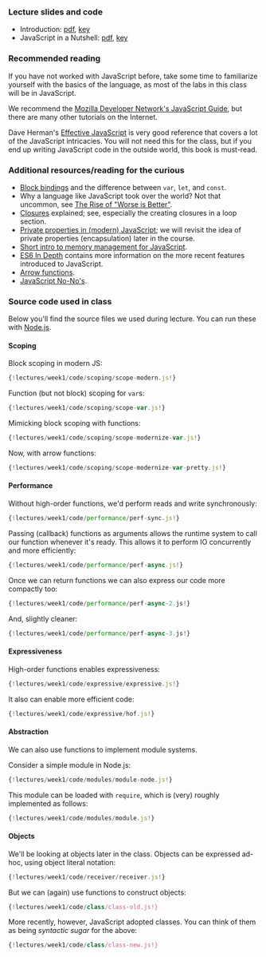 ### Lecture slides and code

* Introduction: [pdf](slides/intro.pdf), [key](slides/intro.key)
* JavaScript in a Nutshell: [pdf](slides/js-nutshell.pdf), [key](slides/js-nutshell.key)

### Recommended reading

If you have not worked with JavaScript before, take some time to familiarize
yourself with the basics of the language, as most of the labs in this class
will be in JavaScript.

We recommend the [Mozilla Developer Network's JavaScript
Guide](https://developer.mozilla.org/en-US/docs/Web/JavaScript/Guide), but
there are many other tutorials on the Internet.

Dave Herman's [Effective JavaScript](http://effectivejs.com/) is very good
reference that covers a lot of the JavaScript intricacies.  You will not need
this for the class, but if you end up writing JavaScript code in the outside
world, this book is must-read.

### Additional resources/reading for the curious

- [Block
  bindings](https://leanpub.com/understandinges6/read#leanpub-auto-block-bindings)
  and the difference between `var`, `let`, and `const`.
- Why a language like JavaScript took over the world? Not that uncommon, see
  [The Rise of "Worse is
  Better"](https://www.jwz.org/doc/worse-is-better.html).
- [Closures](https://developer.mozilla.org/en-US/docs/Web/JavaScript/Closures)
  explained; see, especially the creating closures in a loop section.
- [Private properties in (modern) JavaScript](https://curiosity-driven.org/private-properties-in-javascript); we will revisit the idea of private properties (encapsulation) later in the course.
- [Short intro to memory management for
  JavaScript](https://developer.mozilla.org/en-US/docs/Web/JavaScript/Memory_Management).
- [ES6 In Depth](https://hacks.mozilla.org/category/es6-in-depth/) contains
  more information on the more recent features introduced to JavaScript.
- [Arrow functions](https://developer.mozilla.org/en-US/docs/Web/JavaScript/Reference/Functions/Arrow_functions).
- [JavaScript No-No's](/notes/js_nono.md).

### Source code used in class

Below you'll find the source files we used during lecture. You can run these
with [Node.js](https://nodejs.org/en/).


#### Scoping

Block scoping in modern JS:
```javascript
{!lectures/week1/code/scoping/scope-modern.js!}
```

Function (but not block) scoping for `var`s:
```javascript
{!lectures/week1/code/scoping/scope-var.js!}
```

Mimicking block scoping with functions:
```javascript
{!lectures/week1/code/scoping/scope-modernize-var.js!}
```

Now, with arrow functions:
```javascript
{!lectures/week1/code/scoping/scope-modernize-var-pretty.js!}
```

#### Performance

Without high-order functions, we'd perform reads and write synchronously:
```javascript
{!lectures/week1/code/performance/perf-sync.js!}
```

Passing (callback) functions as arguments allows the runtime system to call our function whenever it's ready. This allows it to perform IO concurrently and more efficiently:
```javascript
{!lectures/week1/code/performance/perf-async.js!}
```

Once we can return functions we can also express our code more compactly too:
```javascript
{!lectures/week1/code/performance/perf-async-2.js!}
```

And, slightly cleaner:
```javascript
{!lectures/week1/code/performance/perf-async-3.js!}
```

#### Expressiveness

High-order functions enables expressiveness:
```javascript
{!lectures/week1/code/expressive/expressive.js!}
```

It also can enable more efficient code:
```javascript
{!lectures/week1/code/expressive/hof.js!}
```

#### Abstraction

We can also use functions to implement module systems.

Consider a simple module in Node.js:
```javascript
{!lectures/week1/code/modules/module-node.js!}
```

This module can be loaded with `require`, which is (very) roughly implemented
as follows:
```javascript
{!lectures/week1/code/modules/module.js!}
```

#### Objects

We'll be looking at objects later in the class. Objects can be expressed
ad-hoc, using object literal notation:
```javascript
{!lectures/week1/code/receiver/receiver.js!}
```

But we can (again) use functions to construct objects:
```javascript
{!lectures/week1/code/class/class-old.js!}
```

More recently, however, JavaScript adopted classes. You can think of them as
being *syntactic sugar* for the above:

```javascript
{!lectures/week1/code/class/class-new.js!}
```
